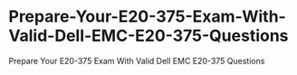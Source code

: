 # Prepare-Your-E20-375-Exam-With-Valid-Dell-EMC-E20-375-Questions
Prepare Your E20-375 Exam With Valid Dell EMC E20-375 Questions
